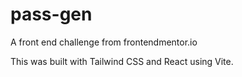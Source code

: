 # pass-gen

A front end challenge from frontendmentor.io

This was built with Tailwind CSS and React using Vite.
